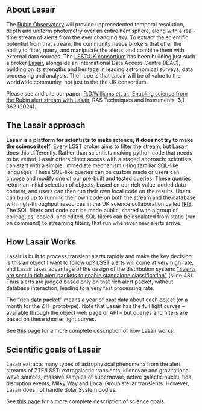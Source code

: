 ## About Lasair
The [Rubin Observatory](https://www.rubinobservatory.org/)
will provide unprecedented temporal resolution, depth and 
uniform photometry over an entire hemisphere, along with a real-time stream of 
alerts from the ever changing sky. To extract the scientific potential from 
that stream, the community needs brokers that offer the ability to filter, 
query, and manipulate the alerts, and combine them with external data sources. 
The [LSST:UK consortium](https://www.lsst.ac.uk/)
has been building just such a broker [Lasair](http://lasair.lsst.ac.uk), alongside 
an International Data Access Centre (IDAC), building on its strengths and 
heritage in leading astronomical surveys, data processing and analysis. The hope
is that Lasair will be of value to the worldwide community, not just to the the UK consortium.

Please see and cite our paper:
[R.D.Williams et. al., Enabling science from the Rubin alert stream with Lasair](https://doi.org/10.1093/rasti/rzae024), RAS Techniques and Instruments, **3**,1, 362  (2024).

## The Lasair approach
**Lasair is a platform for scientists to make science; it does not try to make 
the science itself.**
Every LSST broker aims to filter the stream, but Lasair does this differently. 
Rather than scientists making python code that needs to be vetted, Lasair 
offers direct access with a staged approach: scientists can start with a 
simple, immediate mechanism using familiar SQL-like languages. These SQL-like 
queries can be custom made or users can choose and modify one of our pre-built 
and tested queries. These queries return an initial selection of objects, based 
on our rich value-added data content, and users can then run their own local 
code on the results. Users can build up to running  their own code on both the 
stream and the database with high-throughput resources in the 
UK science collaboration called [IRIS](https://www.iris.ac.uk/). The 
SQL filters and code can be made public, shared with a group of colleagues, 
copied, and edited.
SQL filters can be escalated from static (run on command) to streaming filters, 
that run whenever new alerts arrive. 

## How Lasair Works
Lasair is built to process transient alerts rapidly and make the key decision: is this an object I want to follow up? LSST alerts will come at very high rate, and Lasair takes advantage of the design of the distribution system: 
["Events are sent in rich alert packets to enable standalone classification"](https://simons.berkeley.edu/sites/default/files/docs/9308/bellmlsst180226.pdf) (slide 48).
Thus alerts are judged based only on that rich alert packet, without database interaction, leading to a very fast processing rate.

The “rich data packet” means a year of past data about each object (or a month for the ZTF prototype). Note that Lasair has the full light curves – available through the object web page or API – but queries and filters are based on these shorter light curves.

See [this page](implementation.html) for a more complete description of how Lasair works.

## Scientific goals of Lasair
Lasair extracts many types of astrophysical phenomena from the alert streams of ZTF/LSST: extragalactic transients, kilonovae and gravitational wave sources, massive samples of supernovae, active galactic nuclei, tidal disruption events, Milky Way and Local Group stellar transients. However, Lasair does not handle Solar System bodies.

See [this page](sciencegoals.html) for a more complete description of science goals.

 

